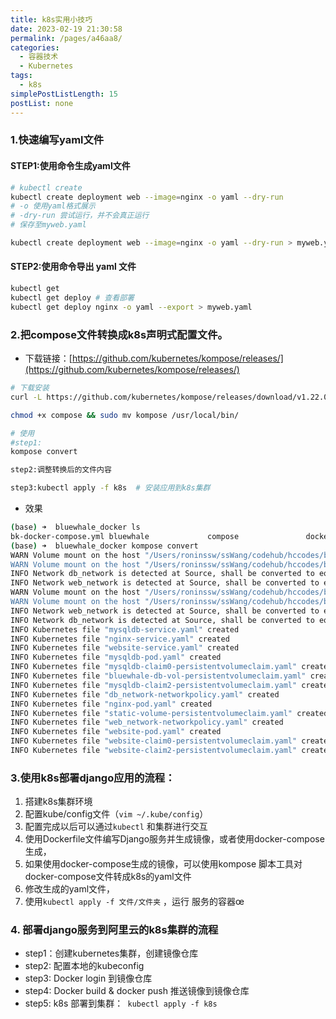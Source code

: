 ```yaml
---
title: k8s实用小技巧
date: 2023-02-19 21:30:58
permalink: /pages/a46aa8/
categories: 
  - 容器技术
  - Kubernetes
tags: 
  - k8s
simplePostListLength: 15
postList: none
---
```

### 1.快速编写yaml文件
#### STEP1:使用命令生成yaml文件
```bash
# kubectl create 
kubectl create deployment web --image=nginx -o yaml --dry-run
# -o 使用yaml格式展示
# -dry-run 尝试运行，并不会真正运行
# 保存至myweb.yaml

kubectl create deployment web --image=nginx -o yaml --dry-run > myweb.yaml

```
#### STEP2:使用命令导出 yaml 文件
```bash
kubectl get
kubectl get deploy # 查看部署
kubectl get deploy nginx -o yaml --export > myweb.yaml
```
### 
### 
### 2.把compose文件转换成k8s声明式配置文件。

- 下载链接：[https://github.com/kubernetes/kompose/releases/](https://github.com/kubernetes/kompose/releases/)
```bash
# 下载安装
curl -L https://github.com/kubernetes/kompose/releases/download/v1.22.0/kompose-darwin-amd64 -o kompose

chmod +x compose && sudo mv kompose /usr/local/bin/

# 使用
#step1:
kompose convert     

step2:调整转换后的文件内容

step3:kubectl apply -f k8s  # 安装应用到k8s集群
```

- 效果
```bash
(base) ➜  bluewhale_docker ls
bk-docker-compose.yml bluewhale             compose               docker-compose.yml    frontend              mysql
(base) ➜  bluewhale_docker kompose convert
WARN Volume mount on the host "/Users/roninssw/ssWang/codehub/hccodes/bluewhale_docker/compose/mysql/init/init.sql" isn't supported - ignoring path on the host
WARN Volume mount on the host "/Users/roninssw/ssWang/codehub/hccodes/bluewhale_docker/compose/mysql/conf/my.cnf" isn't supported - ignoring path on the host
INFO Network db_network is detected at Source, shall be converted to equivalent NetworkPolicy at Destination
INFO Network web_network is detected at Source, shall be converted to equivalent NetworkPolicy at Destination
WARN Volume mount on the host "/Users/roninssw/ssWang/codehub/hccodes/bluewhale_docker/bluewhale" isn't supported - ignoring path on the host
WARN Volume mount on the host "/Users/roninssw/ssWang/codehub/hccodes/bluewhale_docker/compose/bw_uwsgi" isn't supported - ignoring path on the host
INFO Network web_network is detected at Source, shall be converted to equivalent NetworkPolicy at Destination
INFO Network db_network is detected at Source, shall be converted to equivalent NetworkPolicy at Destination
INFO Kubernetes file "mysqldb-service.yaml" created
INFO Kubernetes file "nginx-service.yaml" created
INFO Kubernetes file "website-service.yaml" created
INFO Kubernetes file "mysqldb-pod.yaml" created
INFO Kubernetes file "mysqldb-claim0-persistentvolumeclaim.yaml" created
INFO Kubernetes file "bluewhale-db-vol-persistentvolumeclaim.yaml" created
INFO Kubernetes file "mysqldb-claim2-persistentvolumeclaim.yaml" created
INFO Kubernetes file "db_network-networkpolicy.yaml" created
INFO Kubernetes file "nginx-pod.yaml" created
INFO Kubernetes file "static-volume-persistentvolumeclaim.yaml" created
INFO Kubernetes file "web_network-networkpolicy.yaml" created
INFO Kubernetes file "website-pod.yaml" created
INFO Kubernetes file "website-claim0-persistentvolumeclaim.yaml" created
INFO Kubernetes file "website-claim2-persistentvolumeclaim.yaml" created
```

### 3.使用k8s部署django应用的流程：

1. 搭建k8s集群环境
2. 配置kube/config文件（`vim ~/.kube/config`）   
3. 配置完成以后可以通过`kubectl` 和集群进行交互
4. 使用Dockerfile文件编写Django服务并生成镜像，或者使用docker-compose生成，
5. 如果使用docker-compose生成的镜像，可以使用kompose 脚本工具对docker-compose文件转成k8s的yaml文件
6. 修改生成的yaml文件，
7. 使用`kubectl apply -f 文件/文件夹` ，运行 服务的容器œ

### 4. 部署django服务到阿里云的k8s集群的流程        

- step1：创建kubernetes集群，创建镜像仓库
- step2: 配置本地的kubeconfig
- step3: Docker login 到镜像仓库
- step4: Docker build & docker push 推送镜像到镜像仓库
- step5:  k8s 部署到集群：` kubectl apply -f k8s`
